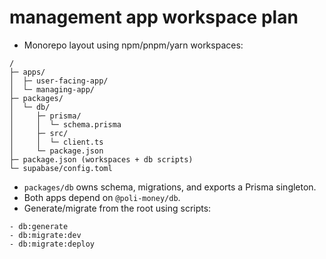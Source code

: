# management app workspace plan

- Monorepo layout using npm/pnpm/yarn workspaces:
```
/
├─ apps/
│  ├─ user-facing-app/
│  └─ managing-app/
├─ packages/
│  └─ db/
│     ├─ prisma/
│     │  └─ schema.prisma
│     ├─ src/
│     │  └─ client.ts
│     └─ package.json
├─ package.json (workspaces + db scripts)
└─ supabase/config.toml
```

- `packages/db` owns schema, migrations, and exports a Prisma singleton.
- Both apps depend on `@poli-money/db`.
- Generate/migrate from the root using scripts:
```
- db:generate
- db:migrate:dev
- db:migrate:deploy
```
